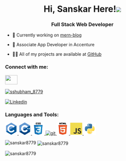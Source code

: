 <h1 align="center">Hi, Sanskar Here!<img src="https://raw.githubusercontent.com/MartinHeinz/MartinHeinz/master/wave.gif" width="30px"></h1>
<h3 align="center">Full Stack Web Developer</h3>


- 🔭 Currently working on [mern-blog](https://github.com/Sanskar8779/mern-blog)

- 🌱 Associate App Developer in Accenture

- 👨‍💻 All of my projects are available at [GitHub](https://github.com/Sanskar8779)


<h3 align="left">Connect with me:</h3>

<p align="left">
  
<a href="mailto:sanskar.shubham28@gmail.com">
<img align="center" src="https://seeklogo.com/images/G/gmail-logo-B9EE8C51F1-seeklogo.com.png"height="30" width="40" />

<a href="https://twitter.com/sshubham_8779" target="_blank"><img align="center" src="https://raw.githubusercontent.com/rahuldkjain/github-profile-readme-generator/master/src/images/icons/Social/twitter.svg" alt="sshubham_8779" height="30" width="40" /></a>
  
<a href="https://www.linkedin.com/in/sanskar8779/" target="_blank"><img align="center" src="https://raw.githubusercontent.com/rahuldkjain/github-profile-readme-generator/master/src/images/icons/Social/linked-in-alt.svg" alt="Linkedin" height="30" width="40" /></a>

</p>

<h3 align="left">Languages and Tools:</h3>

<p align="left"> <a href="https://www.cprogramming.com/" target="_blank"> <img src="https://raw.githubusercontent.com/devicons/devicon/master/icons/c/c-original.svg" alt="c" width="40" height="40"/> </a> <a href="https://www.w3schools.com/cpp/" target="_blank"> <img src="https://raw.githubusercontent.com/devicons/devicon/master/icons/cplusplus/cplusplus-original.svg" alt="cplusplus" width="40" height="40"/> </a> <a href="https://www.w3schools.com/css/" target="_blank"> <img src="https://raw.githubusercontent.com/devicons/devicon/master/icons/css3/css3-original-wordmark.svg" alt="css3" width="40" height="40"/> </a> <a href="https://git-scm.com/" target="_blank"> <img src="https://www.vectorlogo.zone/logos/git-scm/git-scm-icon.svg" alt="git" width="40" height="40"/> </a> <a href="https://www.w3.org/html/" target="_blank"> <img src="https://raw.githubusercontent.com/devicons/devicon/master/icons/html5/html5-original-wordmark.svg" alt="html5" width="40" height="40"/> </a> <a href="https://developer.mozilla.org/en-US/docs/Web/JavaScript" target="_blank"> <img src="https://raw.githubusercontent.com/devicons/devicon/master/icons/javascript/javascript-original.svg" alt="javascript" width="40" height="40"/> </a> <a href="https://www.python.org" target="_blank"> <img src="https://raw.githubusercontent.com/devicons/devicon/master/icons/python/python-original.svg" alt="python" width="40" height="40"/> </a> </p>

<p><img align="left" src="https://github-readme-stats.vercel.app/api/top-langs?username=sanskar8779&show_icons=true&locale=en&layout=compact" alt="sanskar8779" /></p>

<p>&nbsp;<img align="center" src="https://github-readme-stats.vercel.app/api?username=sanskar8779&show_icons=true&locale=en" alt="sanskar8779" /></p>

<p><img align="center" src="https://github-readme-streak-stats.herokuapp.com/?user=sanskar8779&" alt="sanskar8779" /></p>

